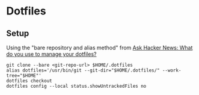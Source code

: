 # Dotfiles

## Setup
Using the "bare repository and alias method" from [Ask Hacker News: What do you use to manage your dotfiles?](https://news.ycombinator.com/item?id=11071754)
```
git clone --bare <git-repo-url> $HOME/.dotfiles
alias dotfiles='/usr/bin/git --git-dir="$HOME/.dotfiles/" --work-tree="$HOME"'
dotfiles checkout
dotfiles config --local status.showUntrackedFiles no
```
